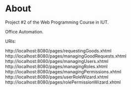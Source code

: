 # About

Project #2 of the Web Programming Course in IUT.

Office Automation.


URls:

http://localhost:8080/pages/requestingGoods.xhtml
http://localhost:8080/pages/managingGoodRequests.xhtml
http://localhost:8080/pages/managingUsers.xhtml
http://localhost:8080/pages/managingRoles.xhtml
http://localhost:8080/pages/managingPermissions.xhtml
http://localhost:8080/pages/userRoleWizard.xhtml
http://localhost:8080/pages/rolePermissionWizard.xhtml
